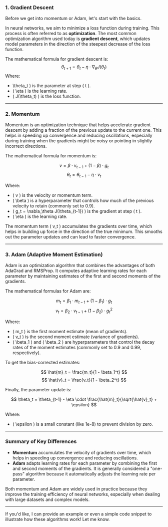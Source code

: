 ### 1. **Gradient Descent**
Before we get into momentum or Adam, let's start with the basics.

In neural networks, we aim to minimize a loss function during training. This process is often referred to as **optimization**. The 
most common optimization algorithm used today is **gradient descent**, which updates model parameters in the direction of the 
steepest decrease of the loss function.

The mathematical formula for gradient descent is:
$$
\theta_{t+1} = \theta_t - \eta \cdot \nabla_\theta J(\theta_t)
$$
Where:
-  \theta_t \) is the parameter at step \( t \).
- \( \eta \) is the learning rate.
- \( J(\theta_t) \) is the loss function.

---

### 2. **Momentum**
Momentum is an optimization technique that helps accelerate gradient descent by adding a fraction of the previous update to the 
current one. This helps in speeding up convergence and reducing oscillations, especially during training when the gradients might 
be noisy or pointing in slightly incorrect directions.

The mathematical formula for momentum is:

$$
v = \beta \cdot v_{t-1} + (1 - \beta) \cdot g_t
$$
$$
\theta_t = \theta_{t-1} - \eta \cdot v_t
$$

Where:
- \( v \) is the velocity or momentum term.
- \( \beta \) is a hyperparameter that controls how much of the previous velocity to retain (commonly set to 0.9).
- \( g_t = \nabla_\theta J(\theta_{t-1}) \) is the gradient at step \( t \).
- \( \eta \) is the learning rate.

The momentum term \( v_t \) accumulates the gradients over time, which helps in building up force in the direction of the true 
minimum. This smooths out the parameter updates and can lead to faster convergence.

---

### 3. **Adam (Adaptive Moment Estimation)**
Adam is an optimization algorithm that combines the advantages of both AdaGrad and RMSProp. It computes adaptive learning rates for 
each parameter by maintaining estimates of the first and second moments of the gradients.

The mathematical formulas for Adam are:

$$
m_t = \beta_1 \cdot m_{t-1} + (1 - \beta_1) \cdot g_t
$$
$$
v_t = \beta_2 \cdot v_{t-1} + (1 - \beta_2) \cdot g_t^2
$$

Where:
- \( m_t \) is the first moment estimate (mean of gradients).
- \( v_t \) is the second moment estimate (variance of gradients).
- \( \beta_1 \) and \( \beta_2 \) are hyperparameters that control the decay rates of the moment estimates (commonly set to 0.9 and 
0.99, respectively).

To get the bias-corrected estimates:

$$
\hat{m}_t = \frac{m_t}{1 - \beta_1^t}
$$
$$
\hat{v}_t = \frac{v_t}{1 - \beta_2^t}
$$

Finally, the parameter update is:

$$
\theta_t = \theta_{t-1} - \eta \cdot \frac{\hat{m}_t}{\sqrt{\hat{v}_t} + \epsilon}
$$

Where:
- \( \epsilon \) is a small constant (like 1e-8) to prevent division by zero.

---

### Summary of Key Differences
- **Momentum** accumulates the velocity of gradients over time, which helps in speeding up convergence and reducing oscillations.
- **Adam** adapts learning rates for each parameter by combining the first and second moments of the gradients. It is generally 
considered a "one-pass" algorithm because it automatically adjusts the learning rate per parameter.

Both momentum and Adam are widely used in practice because they improve the training efficiency of neural networks, especially when 
dealing with large datasets and complex models.

---

If you'd like, I can provide an example or even a simple code snippet to illustrate how these algorithms work! Let me know.
